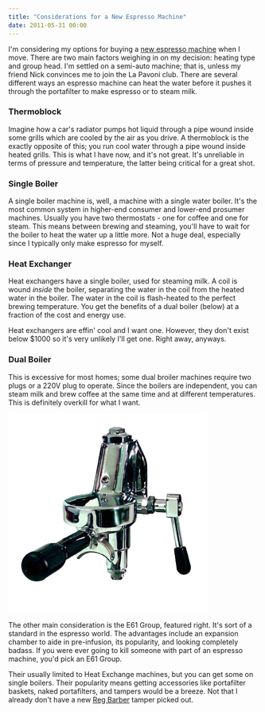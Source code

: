 ```yaml
---
title: "Considerations for a New Espresso Machine"
date: 2011-05-31 00:00
---
```


I'm considering my options for buying a [new espresso machine](/blog/new-espresso-machine/) when I move. There are two main factors weighing in on my decision: heating type and group head. I'm settled on a semi-auto machine; that is, unless my friend Nick convinces me to join the La Pavoni club. There are several different ways an espresso machine can heat the water before it pushes it through the portafilter to make espresso or to steam milk.

### Thermoblock

Imagine how a car's radiator pumps hot liquid through a pipe wound inside some grills which are cooled by the air as you drive. A thermoblock is the exactly opposite of this; you run cool water through a pipe wound inside heated grills. This is what I have now, and it's not great. It's unreliable in terms of pressure and temperature, the latter being critical for a great shot.

### Single Boiler

A single boiler machine is, well, a machine with a single water boiler. It's the most common system in higher-end consumer and lower-end prosumer machines. Usually you have two thermostats - one for coffee and one for steam. This means between brewing and steaming, you'll have to wait for the boiler to heat the water up a little more. Not a huge deal, especially since I typically only make espresso for myself.

### Heat Exchanger

Heat exchangers have a single boiler, used for steaming milk. A coil is wound _inside_ the boiler, separating the water in the coil from the heated water in the boiler. The water in the coil is flash-heated to the perfect brewing temperature. You get the benefits of a dual boiler (below) at a fraction of the cost and energy use.

Heat exchangers are effin' cool and I want one. However, they don't exist below $1000 so it's very unlikely I'll get one. Right away, anyways.

### Dual Boiler

This is excessive for most homes; some dual broiler machines require two plugs or a 220V plug to operate. Since the boilers are independent, you can steam milk and brew coffee at the same time and at different temperatures. This is definitely overkill for what I want.

 ![](/img/import/blog/2011/05/considerations-for-a-new-espresso-machine/4131A401FD194D04AE4B98AE5F85DA67.jpg)

The other main consideration is the E61 Group, featured right. It's sort of a standard in the espresso world. The advantages include an expansion chamber to aide in pre-infusion, its popularity, and looking completely badass. If you were ever going to kill someone with part of an espresso machine, you'd pick an E61 Group.

Their usually limited to Heat Exchange machines, but you can get some on single boilers. Their popularity means getting accessories like portafilter baskets, naked portafilters, and tampers would be a breeze. Not that I already don't have a new [Reg Barber](http://www.coffeetamper.com/store/pc/viewCategories.asp?idCategory=3) tamper picked out.

<!-- more -->
